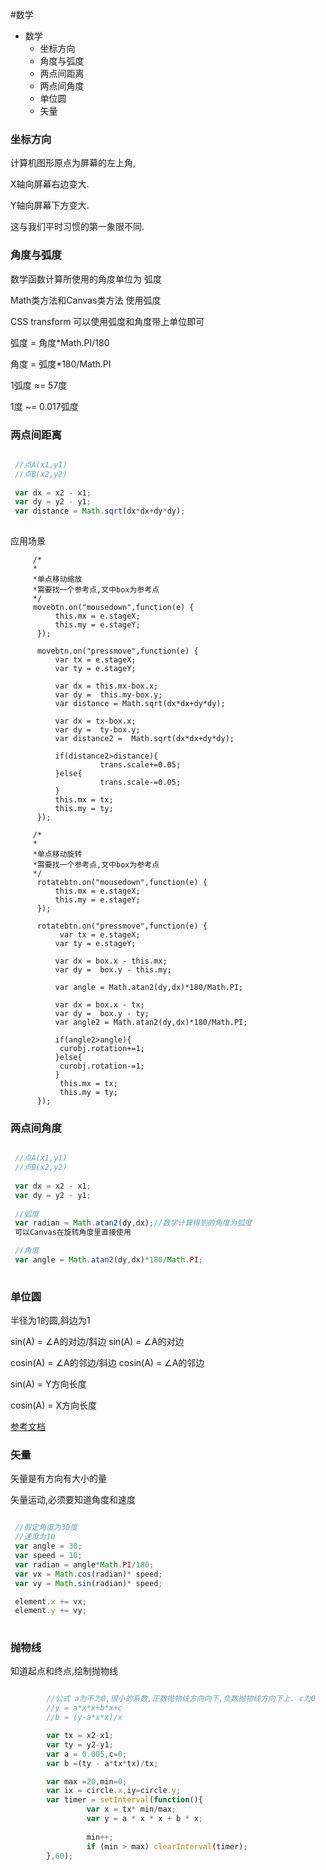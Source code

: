 #数学

- 数学
  - 坐标方向
  - 角度与弧度
  - 两点间距离
  - 两点间角度
  - 单位圆
  - 矢量
  
  
### 坐标方向

  计算机图形原点为屏幕的左上角,
  
  X轴向屏幕右边变大.
  
  Y轴向屏幕下方变大.
  
  这与我们平时习惯的第一象限不同.
  
  
### 角度与弧度

数学函数计算所使用的角度单位为 弧度

Math类方法和Canvas类方法 使用弧度

CSS transform 可以使用弧度和角度带上单位即可

弧度 = 角度*Math.PI/180

角度 = 弧度*180/Math.PI

1弧度 ≈= 57度

1度   ~= 0.017弧度


### 两点间距离
```javascript

 //点A(x1,y1)
 //点B(x2,y2)
 
 var dx = x2 - x1;
 var dy = y2 - y1;
 var distance = Math.sqrt(dx*dx+dy*dy);
 
```
应用场景
```
     /*
     *
     *单点移动缩放
     *需要找一个参考点,文中box为参考点
     */
     movebtn.on("mousedown",function(e) {
	      this.mx = e.stageX;
		  this.my = e.stageY;
	  });
	  
	  movebtn.on("pressmove",function(e) {
	      var tx = e.stageX;
		  var ty = e.stageY;
		  
		  var dx = this.mx-box.x;
          var dy =  this.my-box.y;
          var distance = Math.sqrt(dx*dx+dy*dy);
		  
		  var dx = tx-box.x;
          var dy =  ty-box.y;
          var distance2 =  Math.sqrt(dx*dx+dy*dy);

		  if(distance2>distance){
					trans.scale+=0.05;
		  }else{
					trans.scale-=0.05;
		  }
		  this.mx = tx;
		  this.my = ty;
	  });
```

``` 
     /*
     *
     *单点移动旋转
     *需要找一个参考点,文中box为参考点
     */
      rotatebtn.on("mousedown",function(e) {
	      this.mx = e.stageX;
		  this.my = e.stageY;
	  });
	  
	  rotatebtn.on("pressmove",function(e) {
		   var tx = e.stageX;
		  var ty = e.stageY;
		  
		  var dx = box.x - this.mx;
          var dy =  box.y - this.my;
		  
          var angle = Math.atan2(dy,dx)*180/Math.PI;
		  
		  var dx = box.x - tx;
          var dy =  box.y - ty;
          var angle2 = Math.atan2(dy,dx)*180/Math.PI;

		  if(angle2>angle){
		   curobj.rotation+=1;
		  }else{
		   curobj.rotation-=1;
		  }
		   this.mx = tx;
		   this.my = ty;
	  });

```
### 两点间角度
```javascript

 //点A(x1,y1)
 //点B(x2,y2)
 
 var dx = x2 - x1;
 var dy = y2 - y1;
 
 //弧度
 var radian = Math.atan2(dy,dx);//数学计算得到的角度为弧度
 可以Canvas在旋转角度里直接使用

 //角度
 var angle = Math.atan2(dy,dx)*180/Math.PI;
 
```

### 单位圆

半径为1的圆,斜边为1

sin(A) = ∠A的对边/斜边    sin(A) = ∠A的对边

cosin(A) = ∠A的邻边/斜边  cosin(A) = ∠A的邻边

sin(A) = Y方向长度

cosin(A) = X方向长度

[参考文档](http://www.cnblogs.com/xjpeng/p/3540260.html)

### 矢量

矢量是有方向有大小的量

矢量运动,必须要知道角度和速度
```javascript

 //假定角度为30度
 //速度为10
 var angle = 30;
 var speed = 10;
 var radian = angle*Math.PI/180;
 var vx = Math.cos(radian)* speed;
 var vy = Math.sin(radian)* speed;

 element.x += vx;
 element.y += vy;
  
```



### 抛物线

知道起点和终点,绘制抛物线

```javascript

        //公式 a为不为0,很小的系数,正数抛物线方向向下,负数抛物线方向下上. c为0
    	//y = a*x*x+b*x+c
        //b = (y-a*x*x)/x

		var tx = x2-x1;
		var ty = y2-y1;
		var a = 0.005,c=0;
		var b =(ty - a*tx*tx)/tx;

		var max =20,min=0;
		var ix = circle.x,iy=circle.y;
		var timer = setInterval(function(){
				 var x = tx* min/max;
				 var y = a * x * x + b * x;
                 
				 min++;
				 if (min > max) clearInterval(timer);
		},60);
  
```



